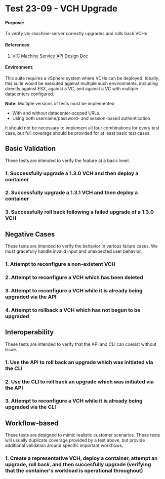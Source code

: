 Test 23-09 - VCH Upgrade
========================

#### Purpose:
To verify vic-machine-server correctly upgrades and rolls back VCHs

#### References:
1. [VIC Machine Service API Design Doc](../../../doc/design/vic-machine/service.md)

#### Environment:
This suite requires a vSphere system where VCHs can be deployed. Ideally, this suite would be executed against multiple such environments, including directly against ESX, against a VC, and against a VC with multiple datacenters configured.

**Note:** Multiple versions of tests must be implemented:
 * With and without datacenter-scoped URLs.
 * Using both username/password- and session-based authentication.

It should not be necessary to implement all four combinations for every test case, but full coverage should be provided for at least basic test cases.


Basic Validation
----------------

These tests are intended to verify the feature at a basic level.

###  1. Successfully upgrade a 1.3.0 VCH and then deploy a container

###  2. Successfully upgrade a 1.3.1 VCH and then deploy a container

###  3. Successfully roll back following a failed upgrade of a 1.3.0 VCH


Negative Cases
--------------

These tests are intended to verify the behavior in various failure cases. We must gracefully handle invalid input and unexpected user behavior.

###  1. Attempt to reconfigure a non-existent VCH

###  2. Attempt to reconfigure a VCH which has been deleted

###  3. Attempt to reconfigure a VCH while it is already being upgraded via the API

###  4. Attempt to rollback a VCH which has not begun to be upgraded


Interoperability
----------------

These tests are intended to verify that the API and CLI can coexist without issue.

###  1. Use the API to roll back an upgrade which was initiated via the CLI

###  2. Use the CLI to roll back an upgrade which was initiated via the API

###  3. Attempt to reconfigure a VCH while it is already being upgraded via the CLI


Workflow-based
--------------

These tests are designed to mimic realistic customer scenarios. These tests will usually duplicate coverage provided by a test above, but provide additional validation around specific important workflows.

###  1. Create a representative VCH, deploy a container, attempt an upgrade, roll back, and then succesfully upgrade (verifying that the container's workload is operational throughout)


